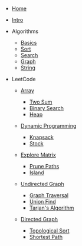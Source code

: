 <!-- docs/_sidebar.md -->

* [Home](/)

* [Intro](Intro.md)

* Algorithms

  * [Basics](Algorithms/Basics.md)
  * [Sort](Algorithms/Sort.md)
  * [Search](Algorithms/Search.md)
  * [Graph](Algorithms/Graph.md)
  * [String](Algorithms/String.md)

* LeetCode
  
  * [Array](LeetCode/Array.md)
    * [Two Sum](LeetCode/Array/TwoSum.md)
    * [Binary Search](LeetCode/Array/BinarySearch.md)
    * [Heap](LeetCode/Array/Heap.md)
  
  * [Dynamic Programming](LeetCode/DynamicProgramming.md)
    * [Knapsack](LeetCode/DynamicProgramming/Knapsack.md)
    * [Stock](LeetCode/DynamicProgramming/Stock.md)
  
  * [Explore Matrix](LeetCode/ExploreMatrix.md)
    * [Prune Paths](LeetCode/ExploreMatrix/PrunePaths.md)
    * [Island](LeetCode/ExploreMatrix/Island.md)

  * [Undirected Graph](LeetCode/UndirectedGraph.md)
    * [Graph Traversal](LeetCode/UndirectedGraph/GraphTraversal.md)
    * [Union Find](LeetCode/UndirectedGraph/UnionFind.md)
    * [Tarjan's Algorithm](LeetCode/UndirectedGraph/Tarjan'sAlgorithm.md)
      <!-- * [127. Word Ladder](LeetCode/Problems/127_Word_Ladder.md)
      * [126. Word Ladder II](LeetCode/Problems/126_Word_Ladder_II.md)
      * [785. Is Graph Bipartite](LeetCode/Problems/785_Is_Graph_Bipartite.md) -->

  * [Directed Graph](LeetCode/Directed_Graph.md)
    * [Topological Sort](LeetCode/DirectedGraph/TopologicalSort.md)
    * [Shortest Path](LeetCode/DirectedGraph/ShortestPath.md)
